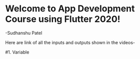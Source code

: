 # Welcome to App Development Course using Flutter 2020!
-Sudhanshu Patel

Here are link of all the inputs and outputs shown in the videos-

#1. Variable
